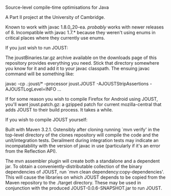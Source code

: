 Source-level compile-time optimisations for Java

A Part II project at the University of Cambridge.

Known to work with javac 1.8.0_20-ea. *probably* works with newer releases of 8.
Incompatible with javac 1.7.* because they weren't using enums in critical places where they currently use enums.


If you just wish to run JOUST:

The joustBinaries.tar.gz archive available on the downloads page of this repository provides everything you need. Stick that directory somewhere you know for it and add it to your javac classpath. The ensuing javac command will be something like:

javac -cp .:joust/\* -processor joust.JOUST -AJOUSTStripAssertions -AJOUSTLogLevel=INFO ...


If for some reason you wish to compile Firefox for Android using JOUST, you'll want joust.patch.gz: a gzipped patch for current mozilla-central that adds JOUST to their build process. It takes a while.


If you wish to compile JOUST yourself:

Built with Maven 3.2.1. Ostensibly after cloning running `mvn verify' in the top-level directory of the clones repository will compile the code and the unit/integration tests.
Derailment during integration tests may indicate an incompatability with the version of javac in use (particularly if it's an error from the Reflection API).

The mvn assembler plugin will create both a standalone and a dependent jar. To obtain a conveniently-distributable collection of the binary dependencies of JOUST, run `mvn clean dependency:copy-dependencies'. This will cause the libraries on which JOUST depends to be copied from the Maven repository to the ./target directory. These may be used in conjunction with the produced JOUST-0.0.6-SNAPSHOT.jar to run JOUST.
